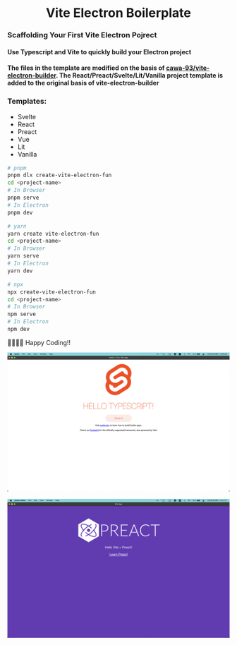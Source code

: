 <h1 align=center>Vite Electron Boilerplate</h1>

### Scaffolding Your First Vite Electron Pojrect

#### Use Typescript and Vite to quickly build your Electron project

#### The files in the template are modified on the basis of **[cawa-93/vite-electron-builder](https://github.com/cawa-93/vite-electron-builder)**. The **React/Preact/Svelte/Lit/Vanilla** project template is added to the original basis of vite-electron-builder

### Templates:

- Svelte
- React
- Preact
- Vue
- Lit
- Vanilla

```bash
# pnpm
pnpm dlx create-vite-electron-fun
cd <project-name>
# In Browser
pnpm serve
# In Electron
pnpm dev

```

```bash
# yarn
yarn create vite-electron-fun
cd <project-name>
# In Browser
yarn serve
# In Electron
yarn dev
```

```bash
# npx
npx create-vite-electron-fun
cd <project-name>
# In Browser
npm serve
# In Electron
npm dev
```

🥳🥳🥳🥳 Happy Coding!!

![picture 1](images/de3e04938a7b08ba6635da207841ab5e9a17e814543412c16851a6dffd04ccc7.png)

![picture 2](images/4a162267ae70ee6b03d0f0c99f991e5156d64f51224ab60199b2b2a9b0566338.png)
